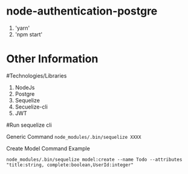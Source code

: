 # node-authentication-postgre

1. 'yarn'
2. 'npm start'

# Other Information

#Technologies/Libraries
1. NodeJs
2. Postgre
3. Sequelize
4. Secuelize-cli
4. JWT


#Run sequelize cli

Generic Command
`node_modules/.bin/sequelize XXXX`

Create Model Command Example

`node_modules/.bin/sequelize model:create --name Todo --attributes "title:string, complete:boolean,UserId:integer"`
